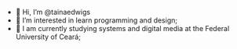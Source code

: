 - 👋 Hi, I’m @tainaedwigs
- 👀 I’m interested in learn programming and design;
- 🌱 I am currently studying systems and digital media at the Federal University of Ceará;

